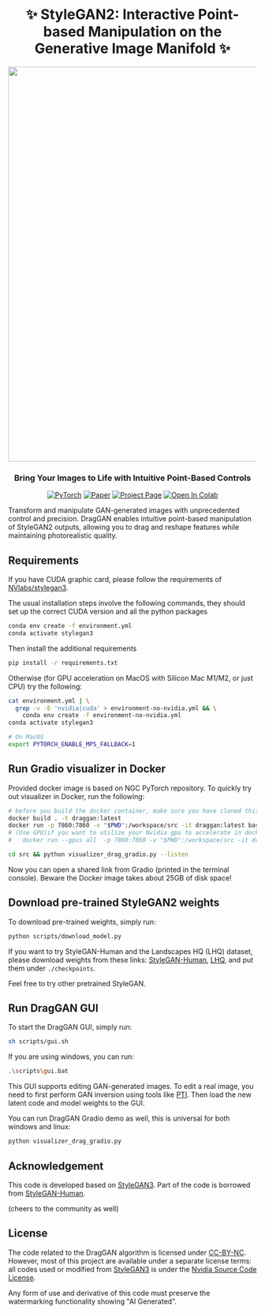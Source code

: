 <div align="center">
  
# ✨ StyleGAN2: Interactive Point-based Manipulation on the Generative Image Manifold ✨

<div align="center">
  <img src="DragGAN.gif" width="800px"/>
</div>


### Bring Your Images to Life with Intuitive Point-Based Controls

[![PyTorch](https://img.shields.io/badge/PyTorch-ee4c2c?style=for-the-badge&logo=pytorch&logoColor=white)](https://pytorch.org/get-started/locally/)
[![Paper](https://img.shields.io/badge/Paper-PDF-green?style=for-the-badge&logo=adobeacrobatreader&logoColor=white&labelColor=66cc00&color=94DD15)](https://arxiv.org/abs/2305.10973)
[![Project Page](https://img.shields.io/badge/Project-Website-orange?style=for-the-badge&logo=Google%20chrome&logoColor=white&labelColor=D35400)](https://vcai.mpi-inf.mpg.de/projects/DragGAN/)
[![Open In Colab](https://colab.research.google.com/assets/colab-badge.svg)](https://colab.research.google.com/drive/1mey-IXPwQC_qSthI5hO-LTX7QL4ivtPh?usp=sharing)
</div>

Transform and manipulate GAN-generated images with unprecedented control and precision. DragGAN enables intuitive point-based manipulation of StyleGAN2 outputs, allowing you to drag and reshape features while maintaining photorealistic quality.


## Requirements

If you have CUDA graphic card, please follow the requirements of [NVlabs/stylegan3](https://github.com/NVlabs/stylegan3#requirements).  

The usual installation steps involve the following commands, they should set up the correct CUDA version and all the python packages

```bash
conda env create -f environment.yml
conda activate stylegan3
```

Then install the additional requirements

```bash
pip install -r requirements.txt
```

Otherwise (for GPU acceleration on MacOS with Silicon Mac M1/M2, or just CPU) try the following:

```sh
cat environment.yml | \
  grep -v -E 'nvidia|cuda' > environment-no-nvidia.yml && \
    conda env create -f environment-no-nvidia.yml
conda activate stylegan3

# On MacOS
export PYTORCH_ENABLE_MPS_FALLBACK=1
```

## Run Gradio visualizer in Docker 

Provided docker image is based on NGC PyTorch repository. To quickly try out visualizer in Docker, run the following:  

```sh
# before you build the docker container, make sure you have cloned this repo, and downloaded the pretrained model by `python scripts/download_model.py`.
docker build . -t draggan:latest  
docker run -p 7860:7860 -v "$PWD":/workspace/src -it draggan:latest bash
# (Use GPU)if you want to utilize your Nvidia gpu to accelerate in docker, please add command tag `--gpus all`, like:
#   docker run --gpus all  -p 7860:7860 -v "$PWD":/workspace/src -it draggan:latest bash

cd src && python visualizer_drag_gradio.py --listen
```

Now you can open a shared link from Gradio (printed in the terminal console).
Beware the Docker image takes about 25GB of disk space!

## Download pre-trained StyleGAN2 weights

To download pre-trained weights, simply run:

```bash
python scripts/download_model.py
```

If you want to try StyleGAN-Human and the Landscapes HQ (LHQ) dataset, please download weights from these links: [StyleGAN-Human](https://drive.google.com/file/d/1dlFEHbu-WzQWJl7nBBZYcTyo000H9hVm/view?usp=sharing), [LHQ](https://drive.google.com/file/d/16twEf0T9QINAEoMsWefoWiyhcTd-aiWc/view?usp=sharing), and put them under `./checkpoints`.

Feel free to try other pretrained StyleGAN.

## Run DragGAN GUI

To start the DragGAN GUI, simply run:

```sh
sh scripts/gui.sh
```

If you are using windows, you can run:

```bash
.\scripts\gui.bat
```

This GUI supports editing GAN-generated images. To edit a real image, you need to first perform GAN inversion using tools like [PTI](https://github.com/danielroich/PTI). Then load the new latent code and model weights to the GUI.

You can run DragGAN Gradio demo as well, this is universal for both windows and linux:

```sh
python visualizer_drag_gradio.py
```

## Acknowledgement

This code is developed based on [StyleGAN3](https://github.com/NVlabs/stylegan3). Part of the code is borrowed from [StyleGAN-Human](https://github.com/stylegan-human/StyleGAN-Human).

(cheers to the community as well)

## License

The code related to the DragGAN algorithm is licensed under [CC-BY-NC](https://creativecommons.org/licenses/by-nc/4.0/).
However, most of this project are available under a separate license terms: all codes used or modified from [StyleGAN3](https://github.com/NVlabs/stylegan3) is under the [Nvidia Source Code License](https://github.com/NVlabs/stylegan3/blob/main/LICENSE.txt).

Any form of use and derivative of this code must preserve the watermarking functionality showing "AI Generated".
